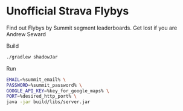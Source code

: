 # Unofficial Strava Flybys
Find out Flybys by Summit segment leaderboards. Get lost if you are Andrew Seward

Build
```bash
./gradlew shadowJar
```

Run
```bash
EMAIL=%summit_email% \
PASSWORD=%summit_password% \
GOOGLE_API_KEY=%key_for_google_maps% \
PORT=%desired_http_port% \
java -jar build/libs/server.jar
```

